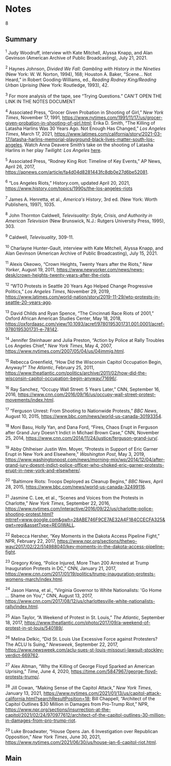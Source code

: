 # Notes

8

## Summary

<a name="1"></a><sup>1</sup> Judy Woodruff, interview with Kate Mitchell, Alyssa Knapp, and Alan Gevinson (American Archive of Public Broadcasting), July 21, 2021.

<a name="2"></a><sup>2</sup> Haynes Johnson, *Divided We Fall: Gambling with History in the Nineties* (New York: W. W. Norton, 1994), 168; Houston A. Baker, “Scene… Not Heard,” in Robert Gooding-Williams, ed., *Reading Rodney King/Reading Urban Uprising* (New York: Routledge, 1993), 42.

<a name="3"></a><sup>3</sup> For more analysis of the tape, see “Trying Questions.” CAN'T OPEN THE LINK IN THE NOTES DOCUMENT

<a name="4"></a><sup>4</sup> Associated Press, “Grocer Given Probation in Shooting of Girl,” *New York Times*, November 17, 1991, https://www.nytimes.com/1991/11/17/us/grocer-given-probation-in-shooting-of-girl.html; Erika D. Smith, “The Killing of Latasha Harlins Was 30 Years Ago. Not Enough Has Changed,” *Los Angeles Times*, March 17, 2021, https://www.latimes.com/california/story/2021-03-17/latasha-harlins-memorial-playground-black-lives-matter-south-los-angeles. Watch Anna Deavere Smith’s take on the shooting of Latasha Harlins in her play *Twilight: Los Angeles* [here](https://www.pbs.org/video/great-performances-twilight-los-angeles-latasha-harlins/).

<a name="5"></a><sup>5</sup> Associated Press, “Rodney King Riot: Timeline of Key Events,” AP News, April 26, 2017, https://apnews.com/article/fa4d04d8281443fc8db0e27d6be52081.

<a name="6"></a><sup>6</sup> “Los Angeles Riots,” History.com, updated April 20, 2021, https://www.history.com/topics/1990s/the-los-angeles-riots 

<a name="7"></a><sup>7</sup> James A. Henretta, et al., *America's History*, 3rd ed. (New York: Worth Publishers, 1997), 1035.

<a name="8"></a><sup>8</sup> John Thornton Caldwell, *Televisuality: Style, Crisis, and Authority in American Television* (New Brunswick, N.J.: Rutgers University Press, 1995), 303.

<a name="9"></a><sup>9</sup> Caldwell, *Televisuality*, 309-11. 

<a name="10"></a><sup>10</sup> Charlayne Hunter-Gault, interview with Kate Mitchell, Alyssa Knapp, and Alan Gevinson (American Archive of Public Broadcasting), July 15, 2021.

<a name="11"></a><sup>11</sup> Alexis Okeowo, “Crown Heights, Twenty Years after the Riots,” *New Yorker*, August 19, 2011, https://www.newyorker.com/news/news-desk/crown-heights-twenty-years-after-the-riots.

<a name="12"></a><sup>12</sup> “WTO Protests in Seattle 20 Years Ago Helped Change Progressive Politics,” *Los Angeles Times*, November 29, 2019, https://www.latimes.com/world-nation/story/2019-11-29/wto-protests-in-seattle-20-years-ago.

<a name="13"></a><sup>13</sup> David Childs and Ryan Spence, “The Cincinnati Race Riots of 2001,” Oxford African American Studies Center, May 18, 2018, https://oxfordaasc.com/view/10.1093/acref/9780195301731.001.0001/acref-9780195301731-e-78142. 

<a name="14"></a><sup>14</sup> Jennifer Steinhauer and Julia Preston, “Action by Police at Rally Troubles Los Angeles Chief,” *New York Times*, May 4, 2007, https://www.nytimes.com/2007/05/04/us/04immig.html.

<a name="15"></a><sup>15</sup> Rebecca Greenfield, “How Did the Wisconsin Capitol Occupation Begin, Anyway?” *The Atlantic*, February 25, 2011, https://www.theatlantic.com/politics/archive/2011/02/how-did-the-wisconsin-capitol-occupation-begin-anyway/71696/.

<a name="16"></a><sup>16</sup> Ray Sanchez, “Occupy Wall Street: 5 Years Later,” CNN, September 16, 2016, https://www.cnn.com/2016/09/16/us/occupy-wall-street-protest-movements/index.html.

<a name="17"></a><sup>17</sup> “Ferguson Unrest: From Shooting to Nationwide Protests,” *BBC News*, August 10, 2015, https://www.bbc.com/news/world-us-canada-30193354.

<a name="18"></a><sup>18</sup> Moni Basu, Holly Yan, and Dana Ford, “Fires, Chaos Erupt in Ferguson after Grand Jury Doesn't Indict in Michael Brown Case,” CNN, November 25, 2014, https://www.cnn.com/2014/11/24/justice/ferguson-grand-jury/.

<a name="19"></a><sup>19</sup> Abby Ohlheiser Justin Wm. Moyer, “Protests in Support of Eric Garner Erupt in New York and Elsewhere,” *Washington Post*, May 3, 2019, https://www.washingtonpost.com/news/morning-mix/wp/2014/12/04/after-grand-jury-doesnt-indict-police-officer-who-choked-eric-garner-protests-erupt-in-new-york-and-elsewhere/. 

<a name="20"></a><sup>20</sup> “Baltimore Riots: Troops Deployed as Cleanup Begins,” *BBC News*, April 28, 2015, https://www.bbc.com/news/world-us-canada-32499116.

<a name="21"></a><sup>21</sup> Jasmine C. Lee, et al., “Scenes and Voices from the Protests in Charlotte,” *New York Times*, September 22, 2016, https://www.nytimes.com/interactive/2016/09/22/us/charlotte-police-shooting-protest.html?mtrref=www.google.com&gwh=28ABE746F9CE7AE32A4F184CCECFA325&gwt=regi&assetType=REGIWALL.

<a name="22"></a><sup>22</sup> Rebecca Hersher, “Key Moments in the Dakota Access Pipeline Fight,” NPR, February 22, 2017, https://www.npr.org/sections/thetwo-way/2017/02/22/514988040/key-moments-in-the-dakota-access-pipeline-fight.

<a name="23"></a><sup>23</sup> Gregory Krieg, “Police Injured, More Than 200 Arrested at Trump Inauguration Protests in DC,” CNN, January 21, 2017, https://www.cnn.com/2017/01/19/politics/trump-inauguration-protests-womens-march/index.html.

<a name="24"></a><sup>24</sup> Jason Hanna, et al., “Virginia Governor to White Nationalists: 'Go Home ... Shame on You',” CNN, August 13, 2017, https://www.cnn.com/2017/08/12/us/charlottesville-white-nationalists-rally/index.html. 

<a name="25"></a><sup>25</sup> Alan Taylor, “A Weekend of Protest in St. Louis,” *The Atlantic*, September 18, 2017, https://www.theatlantic.com/photo/2017/09/a-weekend-of-protest-in-st-louis/540189/.

<a name="26"></a><sup>26</sup> Melina Delkic, “Did St. Louis Use Excessive Force against Protesters? The ACLU Is Suing,” *Newsweek*, September 22, 2017, https://www.newsweek.com/aclu-sues-st-louis-missouri-lawsuit-stockley-verdict-669762.

<a name="27"></a><sup>27</sup> Alex Altman, “Why the Killing of George Floyd Sparked an American Uprising,” *Time*, June 4, 2020, https://time.com/5847967/george-floyd-protests-trump/.

<a name="28"></a><sup>28</sup> Jill Cowan, “Making Sense of the Capitol Attack,” *New York Times*, January 13, 2021, https://www.nytimes.com/2021/01/13/us/capitol-attack-california.html?searchResultPosition=18; Bill Chappell, “Architect of the Capitol Outlines $30 Million in Damages from Pro-Trump Riot,” NPR, https://www.npr.org/sections/insurrection-at-the-capitol/2021/02/24/970977612/architect-of-the-capitol-outlines-30-million-in-damages-from-pro-trump-riot.

<a name="29"></a><sup>29</sup> Luke Broadwater, “House Opens Jan. 6 Investigation over Republican Opposition,” *New York Times*, June 30, 2021, https://www.nytimes.com/2021/06/30/us/house-jan-6-capitol-riot.html. 

## Main
